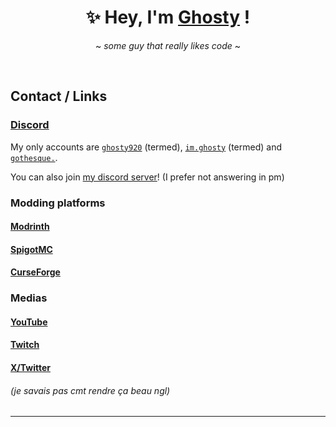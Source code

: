 <div align="center">
  
  # ✨ Hey, I'm [Ghosty](https://ghosty.im/) !
  ~ *some guy that really likes code* ~
  
</div>
<br>

## Contact / Links

### [Discord](https://ghosty.im/discord?from=github)
My only accounts are [`ghosty920`](https://discord.com/users/371665471050612737) (termed), [`im.ghosty`](https://discord.com/users/1291731832370368553) (termed) and [`gothesque.`](https://discord.com/users/810632538359070730).

You can also join [my discord server](https://ghosty.im/discord?from=github)! (I prefer not answering in pm)

### Modding platforms
#### [Modrinth](https://modrinth.com/user/Ghosty920)
#### [SpigotMC](https://www.spigotmc.org/members/ghosty920.2127548/)
#### [CurseForge](https://www.curseforge.com/members/ghosty920/)
### Medias
#### [YouTube](https://youtube.com/@Ghosty920)
#### [Twitch](https://twitch.tv/Ghosty920_)
#### [X/Twitter](https://x.com/ghosty920)

###### (je savais pas cmt rendre ça beau ngl)

<hr>
